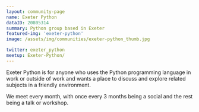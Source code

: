 ```yaml
---
layout: community-page
name: Exeter Python
dataID: 20805314
summary: Python group based in Exeter
featured-img: 'exeter-python'
image: /assets/img/communities/exeter-python_thumb.jpg

twitter: exeter_python
meetup: Exeter-Python/
---
```

Exeter Python is for anyone who uses the Python programming language in work or
outside of work and wants a place to discuss and explore related subjects in a
friendly environment.

We meet every month, with once every 3 months being a social and the rest being a talk or workshop.
